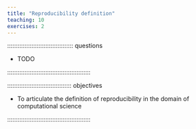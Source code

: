 ```yaml
---
title: "Reproducibility definition"
teaching: 10
exercises: 2
---
```


:::::::::::::::::::::::::::::::::::::: questions

- TODO

::::::::::::::::::::::::::::::::::::::::::::::::

::::::::::::::::::::::::::::::::::::: objectives

- To articulate the definition of reproducibility in the domain of computational science

::::::::::::::::::::::::::::::::::::::::::::::::
